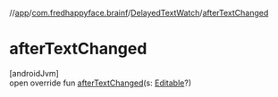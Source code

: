//[app](../../../index.md)/[com.fredhappyface.brainf](../index.md)/[DelayedTextWatch](index.md)/[afterTextChanged](after-text-changed.md)

# afterTextChanged

[androidJvm]\
open override fun [afterTextChanged](after-text-changed.md)(s: [Editable](https://developer.android.com/reference/kotlin/android/text/Editable.html)?)
